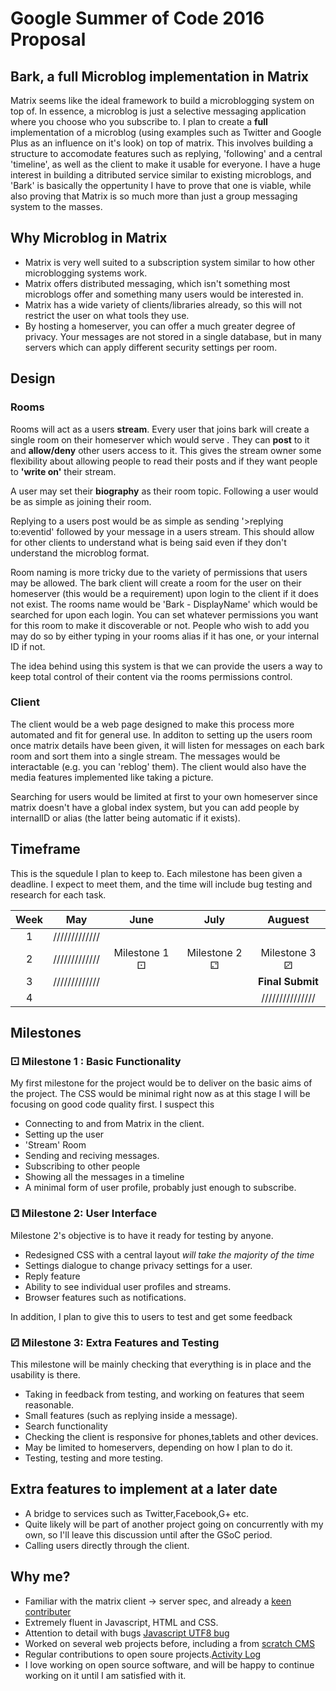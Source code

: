 Google Summer of Code 2016 Proposal
===================================

## Bark, a full Microblog implementation in Matrix

Matrix seems like the ideal framework to build a microblogging system on top of. In essence, a microblog is just a selective messaging application where you choose who you subscribe to. I plan to create a **full** implementation of a microblog (using examples such as Twitter and Google Plus as an influence on it's look) on top of matrix. This involves building a structure to accomodate features such as replying, 'following' and a central 'timeline', as well as the client to make it usable for everyone. I have a huge interest in building a ditributed service similar to existing microblogs, and 'Bark' is basically the oppertunity I have to prove that one is viable, while also proving that Matrix is so much more than just a group messaging system to the masses.

## Why Microblog in Matrix

- Matrix is very well suited to a subscription system similar to how other microblogging systems work.
- Matrix offers distributed messaging, which isn't something most microblogs offer and something many users would be interested in.
- Matrix has a wide variety of clients/libraries already, so this will not restrict the user on what tools they use.
- By hosting a homeserver, you can offer a much greater degree of privacy. Your messages are not stored in a single database, but in many servers which can apply different security settings per room.

## Design

### Rooms
Rooms will act as a users **stream**. Every user that joins bark will create a single room on their homeserver which would serve . They can **post** to it and **allow/deny** other users access to it. This gives the stream owner some flexibility about allowing people to read their posts and if they want people to **'write on'** their stream.

A user may set their **biography** as their room topic. Following a user would be as simple as joining their room.

Replying to a users post would be as simple as sending '>replying to:eventid' followed by your message in a users stream. This should allow for other clients to understand what is being said even if they don't understand the microblog format.

Room naming is more tricky due to the variety of permissions that users may be allowed. The bark client will create a room for the user on their homeserver (this would be a requirement) upon login to the client if it does not exist. The rooms name would be 'Bark - DisplayName' which would be searched for upon each login. You can set whatever permissions you want for this room to make it discoverable or not. People who wish to add you may do so by either typing in your rooms alias if it has one, or your internal ID if not.

The idea behind using this system is that we can provide the users a way to keep total control of their content via the rooms permissions control.

### Client

The client would be a web page designed to make this process more automated and fit for general use. In additon to setting up the users room once matrix details have been given, it will listen for messages on each bark room and sort them into a single stream. The messages would be interactable (e.g. you can 'reblog' them). The client would also have the media features implemented like taking a picture.

Searching for users would be limited at first to your own homeserver since matrix doesn't have a global index system, but you can add people by internalID or alias (the latter being automatic if it exists).

## Timeframe

This is the squedule I plan to keep to. Each milestone has been given a deadline.
I expect to meet them, and the time will include bug testing and research for each task.

|Week    | May           | June          | July            | Auguest         |
|:------:|:-------------:|:-------------:|:---------------:|:---------------:|
|   1    | ///////////// |               |                 |                 |
|   2    | ///////////// | Milestone 1 ⚀ |  Milestone 2 ⚁  | Milestone 3 ⚂   |
|   3    | ///////////// |               |                 | **Final Submit**|
|   4    |               |               |                 | /////////////// |

## Milestones

### ⚀ Milestone 1 : Basic Functionality

My first milestone for the project would be to deliver on the basic aims of the project.
The CSS would be minimal right now as at this stage I will be focusing on good code quality first.
I suspect this 

- Connecting to and from Matrix in the client.
- Setting up the user
 - 'Stream' Room
- Sending and reciving messages.
- Subscribing to other people
- Showing all the messages in a timeline
- A minimal form of user profile, probably just enough to subscribe.


### ⚁ Milestone 2: User Interface

Milestone 2's objective is to have it ready for testing by anyone.
- Redesigned CSS with a central layout *will take the majority of the time*
- Settings dialogue to change privacy settings for a user.
- Reply feature
- Ability to see individual user profiles and streams.
- Browser features such as notifications.

In addition, I plan to give this to users to test and get some feedback

### ⚂ Milestone 3: Extra Features and Testing

This milestone will be mainly checking that everything is in place
and the usability is there.

- Taking in feedback from testing, and working on features that seem reasonable.
- Small features (such as replying inside a message).
- Search functionality
- Checking the client is responsive for phones,tablets and other devices.
- May be limited to homeservers, depending on how I plan to do it.
- Testing, testing and more testing.

## Extra features to implement at a later date
 - A bridge to services such as Twitter,Facebook,G+ etc.
  - Quite likely will be part of another project going on concurrently with my own, so I'll leave this discussion until     after the GSoC period.
 - Calling users directly through the client.
 
## Why me?
- Familiar with the matrix client -> server spec, and already a [keen contributer](https://github.com/matrix-org/matrix-python-sdk/pull/9)
- Extremely fluent in Javascript, HTML and CSS. 
- Attention to detail with bugs [Javascript UTF8 bug](https://github.com/matrix-org/matrix-react-sdk/commit/081a975d2a3b8c63af68c551e09808806821d41b)
- Worked on several web projects before, including a from [scratch CMS](https://github.com/BreadFramework/bread)
- Regular contributions to open soure projects.[Activity Log](https://github.com/Half-Shot?tab=activity)
- I love working on open source software, and will be happy to continue working on it until I am satisfied with it.

